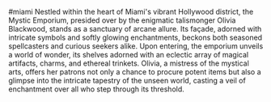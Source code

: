 #miami 
Nestled within the heart of Miami's vibrant Hollywood district, the Mystic Emporium, presided over by the enigmatic talismonger Olivia Blackwood, stands as a sanctuary of arcane allure. Its façade, adorned with intricate symbols and softly glowing enchantments, beckons both seasoned spellcasters and curious seekers alike. Upon entering, the emporium unveils a world of wonder, its shelves adorned with an eclectic array of magical artifacts, charms, and ethereal trinkets. Olivia, a mistress of the mystical arts, offers her patrons not only a chance to procure potent items but also a glimpse into the intricate tapestry of the unseen world, casting a veil of enchantment over all who step through its threshold.